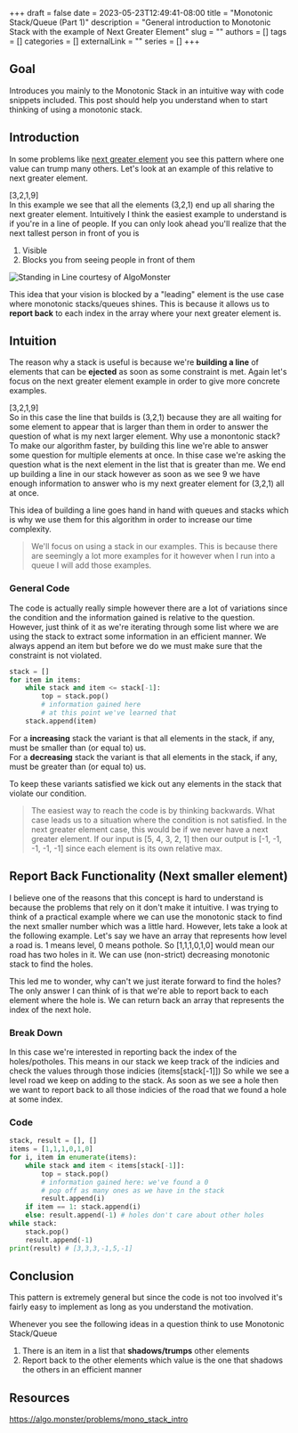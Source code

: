+++ 
draft = false
date = 2023-05-23T12:49:41-08:00
title = "Monotonic Stack/Queue (Part 1)"
description = "General introduction to Monotonic Stack with the example of Next Greater Element"
slug = ""
authors = []
tags = []
categories = []
externalLink = ""
series = []
+++

## Goal
Introduces you mainly to the Monotonic Stack in an intuitive way with code snippets included. This post should help you understand when to start thinking of using a monotonic stack.

## Introduction
In some problems like [next greater element](https://leetcode.com/problems/next-greater-element-i/description/) you see this pattern where one value can trump many others. Let's look at an example of this relative to next greater element. 

[3,2,1,9]\
In this example we see that all the elements (3,2,1) end up all sharing the next greater element. Intuitively I think the easiest example to understand is if you're in a line of people. If you can only look ahead you'll realize that the next tallest person in front of you is
1. Visible
2. Blocks you from seeing people in front of them

![Standing in Line courtesy of AlgoMonster](/images/monotonic-stack-line.jpg)


This idea that your vision is blocked by a "leading" element is the use case where monotonic stacks/queues shines. This is because it allows us to **report back** to each index in the array where your next greater element is.

## Intuition
The reason why a stack is useful is because we're **building a line** of elements that can be **ejected** as soon as some constraint is met. Again let's focus on the next greater element 
example in order to give more concrete examples. 

[3,2,1,9]\
So in this case the line that builds is (3,2,1) because they are all waiting for some element to appear that is larger than them in order 
to answer the question of what is my next larger element. Why use a monontonic stack? To make our algorithm faster, by building this line we're 
able to answer some question for multiple elements at once. In thise case we're asking the question what is the next element in the list that is greater than me.
We end up building a line in our stack however as soon as we see 9 we have enough information to answer who is my next greater element for (3,2,1) all at once.

This idea of building a line goes hand in hand with queues and stacks which is why we use them for this algorithm in order to increase our time complexity. 

> We'll focus on using a stack in our examples. This is because there are seemingly a lot more examples for it however when I run into a queue I will add those examples.

### General Code
The code is actually really simple however there are a lot of variations since the condition and the information gained is relative to the question.
However, just think of it as we're iterating through some list where we are using the stack to extract some information
in an efficient manner. We always append an item but before we do we must make sure that the constraint is not violated. 
```python
stack = []
for item in items:
    while stack and item <= stack[-1]:
        top = stack.pop()
        # information gained here
        # at this point we've learned that 
    stack.append(item)
```

For a **increasing** stack the variant is that all elements in the stack, if any, must be smaller than (or equal to) us.\
For a **decreasing** stack the variant is that all elements in the stack, if any, must be greater than (or equal to) us.

To keep these variants satisfied we kick out any elements in the stack that violate our condition.

> The easiest way to reach the code is by thinking backwards. What case leads us to a situation where the condition is not satisfied. In the next greater element case,
this would be if we never have a next greater element. If our input is [5, 4, 3, 2, 1] then our output is [-1, -1, -1, -1, -1] since each element is its own relative max.

## Report Back Functionality (Next smaller element)
I believe one of the reasons that this concept is hard to understand is because the problems that rely on it don't make it intuitive. I was trying to think of a 
practical example where we can use the monotonic stack to find the next smaller number which was a little hard. However, lets take a look at the following example.
Let's say we have an array that represents how level a road is. 1 means level, 0 means pothole. So [1,1,1,0,1,0] would mean our road has two holes in it.
We can use (non-strict) decreasing monotonic stack to find the holes. 

This led me to wonder, why can't we just iterate forward to find the holes? The only answer I can think of is that we're able to report back to 
each element where the hole is. We can return back an array that represents the index of the next hole. 

### Break Down
In this case we're interested in reporting back the index of the holes/potholes. This means in our stack we keep track of the indicies and check the values
through those indicies (items[stack[-1]])
So while we see a level road we keep on adding to the stack. As soon as we see a hole then we want to report back to all those indicies of the road
that we found a hole at some index.

### Code
```python
stack, result = [], []
items = [1,1,1,0,1,0]
for i, item in enumerate(items):
    while stack and item < items[stack[-1]]:
        top = stack.pop()
        # information gained here: we've found a 0
        # pop off as many ones as we have in the stack
        result.append(i)
    if item == 1: stack.append(i)
    else: result.append(-1) # holes don't care about other holes
while stack:
    stack.pop()
    result.append(-1)
print(result) # [3,3,3,-1,5,-1]
```

## Conclusion
This pattern is extremely general but since the code is not too involved it's fairly 
easy to implement as long as you understand the motivation.

Whenever you see the following ideas in a question think to use Monotonic Stack/Queue
1. There is an item in a list that **shadows/trumps** other elements
2. Report back to the other elements which value is the one that shadows the others in an efficient manner

## Resources
https://algo.monster/problems/mono_stack_intro
